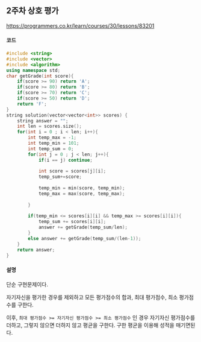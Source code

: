 ## 2주차 상호 평가

https://programmers.co.kr/learn/courses/30/lessons/83201

#### **코드**

```c++
#include <string>
#include <vector>
#include <algorithm>
using namespace std;
char getGrade(int score){
    if(score >= 90) return 'A';
    if(score >= 80) return 'B';
    if(score >= 70) return 'C';
    if(score >= 50) return 'D';
    return 'F';
}
string solution(vector<vector<int>> scores) {
    string answer = "";
    int len = scores.size();
    for(int i = 0 ; i < len; i++){
        int temp_max = -1;
        int temp_min = 101;
        int temp_sum = 0;
        for(int j = 0 ; j < len; j++){
            if(i == j) continue;
            
            int score = scores[j][i];
            temp_sum+=score;
            
            temp_min = min(score, temp_min);
            temp_max = max(score, temp_max);
            
        }
        
        if(temp_min <= scores[i][i] && temp_max >= scores[i][i]){
            temp_sum += scores[i][i];
            answer += getGrade(temp_sum/len);
        }
        else answer += getGrade(temp_sum/(len-1));
    }
    return answer;
}
```

#### 설명

단순 구현문제이다.

자기자신을 평가한 경우를 제외하고 모든 평가점수의 합과, 최대 평가점수, 최소 평가점수를 구한다.

이후, `최대 평가점수 >= 자기자신 평가점수 >= 최소 평가점수` 인 경우 자기자신 평가점수를 더하고, 그렇지 않으면 더하지 않고 평균을 구한다. 구한 평균을 이용해 성적을 매기면된다.